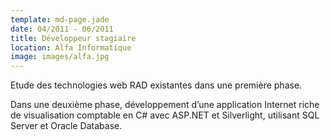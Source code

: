 ```yaml
---
template: md-page.jade
date: 04/2011 - 06/2011
title: Développeur stagiaire
location: Alfa Informatique
image: images/alfa.jpg
---
```

Etude des technologies web RAD existantes dans une première phase. 

Dans une deuxième phase, développement d’une application Internet riche de visualisation comptable en C# avec ASP.NET et Silverlight, utilisant SQL Server et Oracle Database.